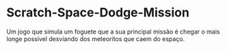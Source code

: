 # Scratch-Space-Dodge-Mission
Um jogo que simula um foguete que a sua principal missão é chegar o mais longe possível desviando dos meteoritos que caem do espaço.
